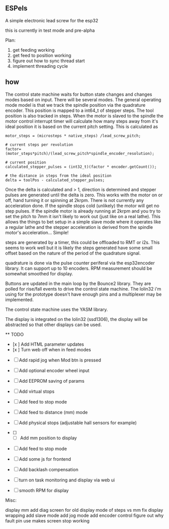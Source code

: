 ## ESPels

A simple electronic lead screw for the esp32

this is currently in test mode and pre-alpha

Plan:

1. get feeding working 
2. get feed to position working
3. figure out how to sync thread start
4. implement threading cycle

## how

The control state machine waits for button state changes and changes modes based on input.  There will be several modes.  The general operating mode model is that we track the spindle position via the quadrature encoder.  This position is mapped to a int64_t of stepper steps.  The tool position is also tracked in steps.  When the motor is slaved to the spindle the motor control interrupt timer will calculate how many steps away from it's ideal position it is based on the current pitch setting.  This is calculated as 

```
motor_steps = (microsteps * native_steps) /lead_screw_pitch;

# current steps per revolution
factor= (motor_steps*pitch)/(lead_screw_pitch*spindle_encoder_resolution); 

# current position
calculated_stepper_pulses = (int32_t)(factor * encoder.getCount());

# the distance in steps from the ideal position
delta = toolPos - calculated_stepper_pulses; 
```

Once the delta is calculated and > 1, direction is determined and stepper pulses are generated until the delta is zero.  This works with the motor on or off, hand turning it or spinning at 2krpm.  There is not currently any acceleration done.  If the spindle stops cold (unlikely) the motor will get no step pulses.  If the spindle motor is already running at 2krpm and you try to set the pitch to 7mm it isn't likely to work out (just like on a real lathe).  This allows the things to bet setup in a simple slave mode where it operates like a regular lathe and the stepper acceleration is derived from the spindle motor's acceleration... Simple!

steps are generated by a timer, this could be offloaded to RMT or i2s.  This seems to work well but it is likely the steps generated have some small offset based on the nature of the period of the quadrature signal.

quadrature is done via the pulse counter periferal via the esp32encoder library.  It can support up to 10 encoders.  RPM measurement should be somewhat smoothed for display.

Buttons are updated in the main loop by the Bounce2 library.  They are polled for rise/fall events to drive the control state machine.  The lolin32 i'm using for the prototype doesn't have enough pins and a multiplexer may be implemented.

The control state machine uses the YASM library.

The display is integrated on the lolin32 (ssd1306), the display will be abstracted so that other displays can be used.




** TODO

- [x ] Add HTML parameter updates
- [x ] Turn web off when in feed modes
- [ ] Add rapid jog when Mod btn is pressed
- [ ] Add optional encoder wheel input
- [ ] Add EEPROM saving of params
- [ ] Add virtual stops
- [ ] Add feed to stop mode
- [ ] Add feed to distance (mm) mode
- [ ] Add physical stops (adjustable hall sensors for example)
- [ ] - [ ] Add mm position to display
- [ ] Add feed to stop mode
- [ ] Add some js for frontend
- [ ] Add backlash compensation
- [ ] turn on task monitoring and display via web ui
- [ ] smooth RPM for display


Misc:

display mm
add diag screen for old display mode of steps vs mm
fix display wrapping
add slave mode
add jog mode
add encoder control
figure out why fault pin use makes screen stop working